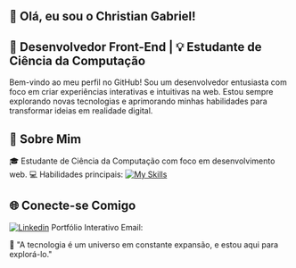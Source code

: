 ## 👋 Olá, eu sou o Christian Gabriel!

## 🎨 Desenvolvedor Front-End | 💡 Estudante de Ciência da Computação 
Bem-vindo ao meu perfil no GitHub! Sou um desenvolvedor entusiasta com foco em criar experiências interativas e intuitivas na web. Estou sempre explorando novas tecnologias e aprimorando minhas habilidades para transformar ideias em realidade digital.

## 🚀 Sobre Mim
🎓 Estudante de Ciência da Computação com foco em desenvolvimento web.
💻 Habilidades principais:
[![My Skills](https://skillicons.dev/icons?i=js,html,css,nodejs,react,git,tailwind,next,mysql,figma)](https://skillicons.dev)

## 🌐 Conecte-se Comigo
[![Linkedin](https://skillicons.dev/icons?i=linkedin)](https://www.linkedin.com/in/christiangdev/)
Portfólio Interativo
Email: 

🌟 "A tecnologia é um universo em constante expansão, e estou aqui para explorá-lo."
